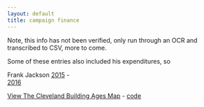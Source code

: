 ```yaml
---
layout: default 
title: campaign finance
---
```


Note, this info has not been verified, only run through an OCR and transcribed to CSV, more to come. 

Some of these entries also included his expenditures, so 

Frank Jackson
[2015](http://skorasaurus.github.io/campaignfinance/tabula-2015_F_Jackson_Annual) -  
[2016](http://skorasaurus.github.io/campaignfinance/tabula-2016_F_Jackson_SemiAnnual.csv) 
   


[View The Cleveland Building Ages Map](clebuildings.html) -  [code](clebuildings.html) 
  
